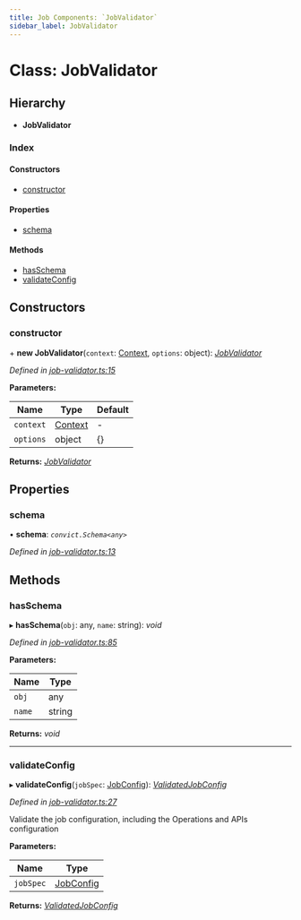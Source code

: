 ```yaml
---
title: Job Components: `JobValidator`
sidebar_label: JobValidator
---
```


# Class: JobValidator

## Hierarchy

* **JobValidator**

### Index

#### Constructors

* [constructor](jobvalidator.md#constructor)

#### Properties

* [schema](jobvalidator.md#schema)

#### Methods

* [hasSchema](jobvalidator.md#hasschema)
* [validateConfig](jobvalidator.md#validateconfig)

## Constructors

###  constructor

\+ **new JobValidator**(`context`: [Context](../interfaces/context.md), `options`: object): *[JobValidator](jobvalidator.md)*

*Defined in [job-validator.ts:15](https://github.com/terascope/teraslice/blob/6aab1cd2/packages/job-components/src/job-validator.ts#L15)*

**Parameters:**

Name | Type | Default |
------ | ------ | ------ |
`context` | [Context](../interfaces/context.md) | - |
`options` | object |  {} |

**Returns:** *[JobValidator](jobvalidator.md)*

## Properties

###  schema

• **schema**: *`convict.Schema<any>`*

*Defined in [job-validator.ts:13](https://github.com/terascope/teraslice/blob/6aab1cd2/packages/job-components/src/job-validator.ts#L13)*

## Methods

###  hasSchema

▸ **hasSchema**(`obj`: any, `name`: string): *void*

*Defined in [job-validator.ts:85](https://github.com/terascope/teraslice/blob/6aab1cd2/packages/job-components/src/job-validator.ts#L85)*

**Parameters:**

Name | Type |
------ | ------ |
`obj` | any |
`name` | string |

**Returns:** *void*

___

###  validateConfig

▸ **validateConfig**(`jobSpec`: [JobConfig](../overview.md#jobconfig)): *[ValidatedJobConfig](../interfaces/validatedjobconfig.md)*

*Defined in [job-validator.ts:27](https://github.com/terascope/teraslice/blob/6aab1cd2/packages/job-components/src/job-validator.ts#L27)*

Validate the job configuration, including the Operations and APIs configuration

**Parameters:**

Name | Type |
------ | ------ |
`jobSpec` | [JobConfig](../overview.md#jobconfig) |

**Returns:** *[ValidatedJobConfig](../interfaces/validatedjobconfig.md)*
